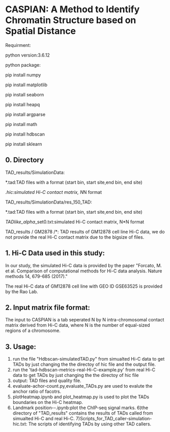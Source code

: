 # CASPIAN: A Method to Identify Chromatin Structure based on Spatial Distance
Requirment:

python version:3.6.12

python package:

pip install numpy

pip install matplotlib

pip install seaborn

pip install heapq

pip install argparse

pip install math

pip install hdbscan

pip install sklearn
## 0. Directory
TAD_results/SimulationData:

*.tad:TAD files with a format (start bin, start site,end bin, end site)

*.hic:simulated Hi-C contact matrix, N*N format

TAD_results/SimulationData/res_150_TAD:

*.tad:TAD files with a format (start bin, start site,end bin, end site)

*_TADlike_alpha_*_set0.txt:simulated Hi-C contact matrix, N*N format

 
TAD_results / GM2878 /*: TAD results of GM12878 cell line Hi-C data, we do not provide the real Hi-C contact matrix due to the bigsize of files.

 

## 1. Hi-C Data used in this study:
In our study, the simulated Hi-C data is provided by the paper "Forcato, M. et al. Comparison of computational methods for Hi-C data analysis. Nature methods 14, 679-685 (2017)."

The real Hi-C data of GM12878 cell line with GEO ID GSE63525 is provided by the Rao Lab.

## 2. Input matrix file format:
The input to CASPIAN is a tab seperated N by N intra-chromosomal contact matrix derived from Hi-C data, where N is the number of equal-sized regions of a chromosome.

## 3. Usage:

1) run the file "Hdbscan-simulatedTAD.py" from simualted Hi-C data to get TADs by just changing the the directoy of hic file and the output file. 
2) run the 'tad-hdbscan-metrics-real-Hi-C-example.py' from real Hi-C data to get TADs by just changing the the directoy of hic file
2) output: TAD files and quality file. 
3) evaluate-achor-count.py,evaluate_TADs.py are used to evalute the anchor ratio of facotrs.
4) plotHeatmap.ipynb and plot_heatmap.py is used to plot the TADs boundaries on the Hi-C heatmap.
5) Landmark position--.ipynb:plot the ChIP-seq signal marks.
6)the directory of "TAD_results" contains the results of TADs called from simualted Hi-C and real Hi-C.
7)Scripts_for_TAD_caller-simulation-hic.txt: The scripts of identifying TADs by using other TAD callers.






